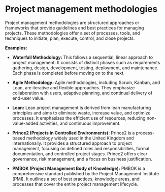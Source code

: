 # Project management methodologies

Project management methodologies are structured approaches or frameworks that provide guidelines and best practices for managing projects. These methodologies offer a set of processes, tools, and techniques to initiate, plan, execute, control, and close projects.

**Examples:**

* **Waterfall Methodology:** This follows a sequential, linear approach to project management. It consists of distinct phases such as requirements gathering, design, development, testing, deployment, and maintenance. Each phase is completed before moving on to the next.

* **Agile Methodology:** Agile methodologies, including Scrum, Kanban, and Lean, are iterative and flexible approaches. They emphasize collaboration with users, adaptive planning, and continual delivery of end-user value.

* **Lean:** Lean project management is derived from lean manufacturing principles and aims to eliminate waste, increase value, and optimize processes. It emphasizes the efficient use of resources, reducing non-value-added activities, and continuous improvement.

* **Prince2 (Projects in Controlled Environments):** Prince2 is a process-based methodology widely used in the United Kingdom and internationally. It provides a structured approach to project management, focusing on defined roles and responsibilities, formal documentation, and controlled project stages. Prince2 offers clear governance, risk management, and a focus on business justification.

* **PMBOK (Project Management Body of Knowledge):** PMBOK is a comprehensive standard published by the Project Management Institute (PMI). It outlines a set of best practices, knowledge areas, and processes that cover the entire project management lifecycle.
